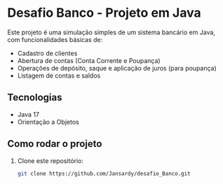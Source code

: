# Desafio Banco - Projeto em Java

Este projeto é uma simulação simples de um sistema bancário em Java, com funcionalidades básicas de:

- Cadastro de clientes
- Abertura de contas (Conta Corrente e Poupança)
- Operações de depósito, saque e aplicação de juros (para poupança)
- Listagem de contas e saldos

## Tecnologias

- Java 17
- Orientação a Objetos

## Como rodar o projeto

1. Clone este repositório:
   ```bash
   git clone https://github.com/Jansardy/desafio_Banco.git
